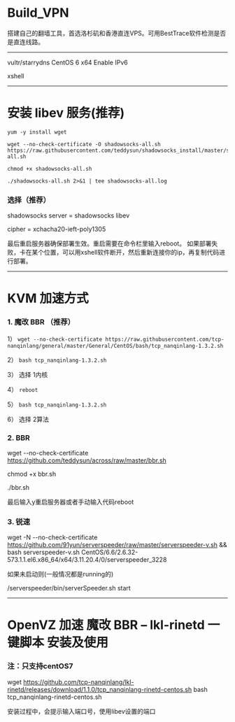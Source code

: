# Build_VPN
搭建自己的翻墙工具，首选洛杉矶和香港直连VPS。可用BestTrace软件检测是否是直连线路。

----------------------------------------------------------------------------

vultr/starrydns CentOS 6 x64 Enable IPv6

xshell

----------------------------------------------------------------------------

# 安装 libev 服务(推荐)

```
yum -y install wget

wget --no-check-certificate -O shadowsocks-all.sh https://raw.githubusercontent.com/teddysun/shadowsocks_install/master/shadowsocks-all.sh

chmod +x shadowsocks-all.sh

./shadowsocks-all.sh 2>&1 | tee shadowsocks-all.log
```

### 选择（推荐）

shadowsocks server = shadowsocks libev

cipher = xchacha20-ieft-poly1305

最后重启服务器确保部署生效。重启需要在命令栏里输入reboot。 如果部署失败，卡在某个位置，可以用xshell软件断开，然后重新连接你的ip，再复制代码进行部署。

----------------------------------------------------------------------------

# KVM 加速方式

### 1. 魔改 BBR （推荐）

1）  ```wget --no-check-certificate https://raw.githubusercontent.com/tcp-nanqinlang/general/master/General/CentOS/bash/tcp_nanqinlang-1.3.2.sh```

2）  ```bash tcp_nanqinlang-1.3.2.sh```

3） 选择 1内核

4）  ```reboot```

5）  ```bash tcp_nanqinlang-1.3.2.sh```

6） 选择 2算法

### 2. BBR

wget --no-check-certificate https://github.com/teddysun/across/raw/master/bbr.sh

chmod +x bbr.sh

./bbr.sh

最后输入y重启服务器或者手动输入代码reboot

### 3. 锐速

wget -N --no-check-certificate https://github.com/91yun/serverspeeder/raw/master/serverspeeder-v.sh && bash serverspeeder-v.sh CentOS/6.6/2.6.32-573.1.1.el6.x86_64/x64/3.11.20.4/0/serverspeeder_3228

如果未启动则(一般情况都是running的)

/serverspeeder/bin/serverSpeeder.sh start

----------------------------------------------------------------------------

# OpenVZ 加速 魔改 BBR – lkl-rinetd 一键脚本 安装及使用

### 注：只支持centOS7

wget https://github.com/tcp-nanqinlang/lkl-rinetd/releases/download/1.1.0/tcp_nanqinlang-rinetd-centos.sh bash tcp_nanqinlang-rinetd-centos.sh

安装过程中，会提示输入端口号，使用libev设置的端口
